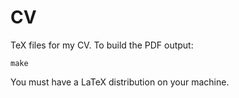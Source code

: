 # CV

TeX files for my CV. To build the PDF output:

```
make
```

You must have a LaTeX distribution on your machine.
